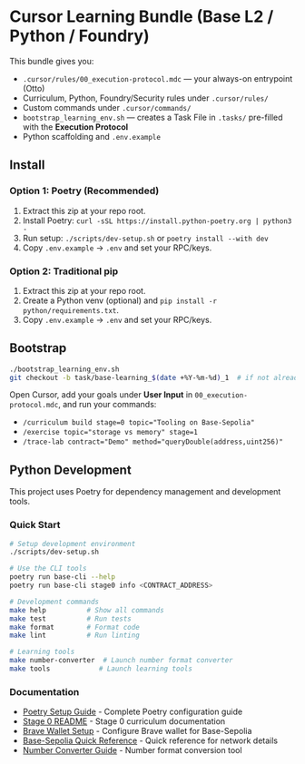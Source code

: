 # Cursor Learning Bundle (Base L2 / Python / Foundry)

This bundle gives you:
- `.cursor/rules/00_execution-protocol.mdc` — your always-on entrypoint (Otto)
- Curriculum, Python, Foundry/Security rules under `.cursor/rules/`
- Custom commands under `.cursor/commands/`
- `bootstrap_learning_env.sh` — creates a Task File in `.tasks/` pre-filled with the **Execution Protocol**
- Python scaffolding and `.env.example`

## Install

### Option 1: Poetry (Recommended)
1) Extract this zip at your repo root.
2) Install Poetry: `curl -sSL https://install.python-poetry.org | python3 -`
3) Run setup: `./scripts/dev-setup.sh` or `poetry install --with dev`
4) Copy `.env.example` → `.env` and set your RPC/keys.

### Option 2: Traditional pip
1) Extract this zip at your repo root.
2) Create a Python venv (optional) and `pip install -r python/requirements.txt`.
3) Copy `.env.example` → `.env` and set your RPC/keys.

## Bootstrap
```bash
./bootstrap_learning_env.sh
git checkout -b task/base-learning_$(date +%Y-%m-%d)_1  # if not already created by protocol
```

Open Cursor, add your goals under **User Input** in `00_execution-protocol.mdc`, and run your commands:
- `/curriculum build stage=0 topic="Tooling on Base-Sepolia"`
- `/exercise topic="storage vs memory" stage=1`
- `/trace-lab contract="Demo" method="queryDouble(address,uint256)"`

## Python Development

This project uses Poetry for dependency management and development tools.

### Quick Start
```bash
# Setup development environment
./scripts/dev-setup.sh

# Use the CLI tools
poetry run base-cli --help
poetry run base-cli stage0 info <CONTRACT_ADDRESS>

# Development commands
make help          # Show all commands
make test          # Run tests
make format        # Format code
make lint          # Run linting

# Learning tools
make number-converter  # Launch number format converter
make tools            # Launch learning tools
```

### Documentation
- [Poetry Setup Guide](POETRY_SETUP.md) - Complete Poetry configuration guide
- [Stage 0 README](STAGE0_README.md) - Stage 0 curriculum documentation
- [Brave Wallet Setup](docs/BRAVE_WALLET_BASE_SEPOLIA_SETUP.md) - Configure Brave wallet for Base-Sepolia
- [Base-Sepolia Quick Reference](docs/BASE_SEPOLIA_QUICK_REFERENCE.md) - Quick reference for network details
- [Number Converter Guide](docs/NUMBER_CONVERTER_GUIDE.md) - Number format conversion tool
